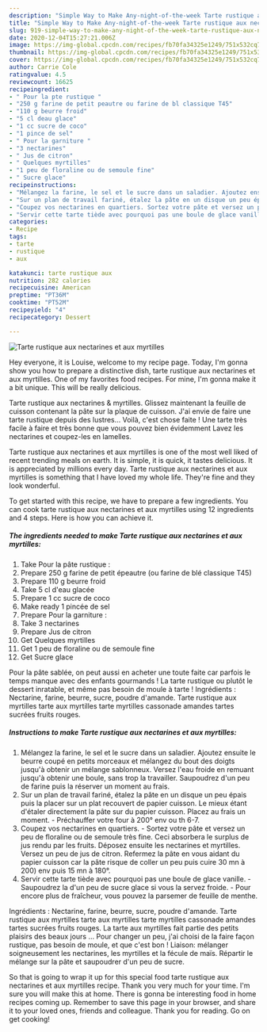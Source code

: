 ```yaml
---
description: "Simple Way to Make Any-night-of-the-week Tarte rustique aux nectarines et aux myrtilles"
title: "Simple Way to Make Any-night-of-the-week Tarte rustique aux nectarines et aux myrtilles"
slug: 919-simple-way-to-make-any-night-of-the-week-tarte-rustique-aux-nectarines-et-aux-myrtilles
date: 2020-12-04T15:27:21.006Z
image: https://img-global.cpcdn.com/recipes/fb70fa34325e1249/751x532cq70/tarte-rustique-aux-nectarines-et-aux-myrtilles-photo-principale-de-la-recette.jpg
thumbnail: https://img-global.cpcdn.com/recipes/fb70fa34325e1249/751x532cq70/tarte-rustique-aux-nectarines-et-aux-myrtilles-photo-principale-de-la-recette.jpg
cover: https://img-global.cpcdn.com/recipes/fb70fa34325e1249/751x532cq70/tarte-rustique-aux-nectarines-et-aux-myrtilles-photo-principale-de-la-recette.jpg
author: Carrie Cole
ratingvalue: 4.5
reviewcount: 16625
recipeingredient:
- " Pour la pte rustique "
- "250 g farine de petit peautre ou farine de bl classique T45"
- "110 g beurre froid"
- "5 cl deau glace"
- "1 cc sucre de coco"
- "1 pince de sel"
- " Pour la garniture "
- "3 nectarines"
- " Jus de citron"
- " Quelques myrtilles"
- "1 peu de floraline ou de semoule fine"
- " Sucre glace"
recipeinstructions:
- "Mélangez la farine, le sel et le sucre dans un saladier. Ajoutez ensuite le beurre coupé en petits morceaux et mélangez du bout des doigts jusqu&#39;à obtenir un mélange sablonneux. Versez l&#39;eau froide en remuant jusqu&#39;à obtenir une boule, sans trop la travailler. Saupoudrez d&#39;un peu de farine puis la réserver un moment au frais."
- "Sur un plan de travail fariné, étalez la pâte en un disque un peu épais puis la placer sur un plat recouvert de papier cuisson. Le mieux étant d&#39;étaler directement la pâte sur du papier cuisson. Placez au frais un moment. Préchauffer votre four à 200° env ou th 6-7."
- "Coupez vos nectarines en quartiers. Sortez votre pâte et versez un peu de floraline ou de semoule très fine. Ceci absorbera le surplus de jus rendu par les fruits. Déposez ensuite les nectarines et myrtilles. Versez un peu de jus de citron. Refermez la pâte en vous aidant du papier cuisson car la pâte risque de coller un peu puis cuire 30 mn à 200) env puis 15 mn à 180°."
- "Servir cette tarte tiède avec pourquoi pas une boule de glace vanille. Saupoudrez la d&#39;un peu de sucre glace si vous la servez froide.  Pour encore plus de fraîcheur, vous pouvez la parsemer de feuille de menthe."
categories:
- Recipe
tags:
- tarte
- rustique
- aux

katakunci: tarte rustique aux 
nutrition: 282 calories
recipecuisine: American
preptime: "PT36M"
cooktime: "PT52M"
recipeyield: "4"
recipecategory: Dessert

---
```



![Tarte rustique aux nectarines et aux myrtilles](https://img-global.cpcdn.com/recipes/fb70fa34325e1249/751x532cq70/tarte-rustique-aux-nectarines-et-aux-myrtilles-photo-principale-de-la-recette.jpg)

Hey everyone, it is Louise, welcome to my recipe page. Today, I'm gonna show you how to prepare a distinctive dish, tarte rustique aux nectarines et aux myrtilles. One of my favorites food recipes. For mine, I'm gonna make it a bit unique. This will be really delicious.

Tarte rustique aux nectarines &amp; myrtilles. Glissez maintenant la feuille de cuisson contenant la pâte sur la plaque de cuisson. J&#39;ai envie de faire une tarte rustique depuis des lustres… Voilà, c&#39;est chose faite ! Une tarte très facile à faire et très bonne que vous pouvez bien évidemment Lavez les nectarines et coupez-les en lamelles.

Tarte rustique aux nectarines et aux myrtilles is one of the most well liked of recent trending meals on earth. It is simple, it is quick, it tastes delicious. It is appreciated by millions every day. Tarte rustique aux nectarines et aux myrtilles is something that I have loved my whole life. They're fine and they look wonderful.


To get started with this recipe, we have to prepare a few ingredients. You can cook tarte rustique aux nectarines et aux myrtilles using 12 ingredients and 4 steps. Here is how you can achieve it.

<!--inarticleads1-->

##### The ingredients needed to make Tarte rustique aux nectarines et aux myrtilles:

1. Take  Pour la pâte rustique :
1. Prepare 250 g farine de petit épeautre (ou farine de blé classique T45)
1. Prepare 110 g beurre froid
1. Take 5 cl d&#39;eau glacée
1. Prepare 1 cc sucre de coco
1. Make ready 1 pincée de sel
1. Prepare  Pour la garniture :
1. Take 3 nectarines
1. Prepare  Jus de citron
1. Get  Quelques myrtilles
1. Get 1 peu de floraline ou de semoule fine
1. Get  Sucre glace


Pour la pâte sablée, on peut aussi en acheter une toute faite car parfois le temps manque avec des enfants gourmands ! La tarte rustique ou plutôt le dessert inratable, et même pas besoin de moule à tarte ! Ingrédients : Nectarine, farine, beurre, sucre, poudre d&#39;amande. Tarte rustique aux myrtilles tarte aux myrtilles tarte myrtilles cassonade amandes tartes sucrées fruits rouges. 

<!--inarticleads2-->

##### Instructions to make Tarte rustique aux nectarines et aux myrtilles:

1. Mélangez la farine, le sel et le sucre dans un saladier. Ajoutez ensuite le beurre coupé en petits morceaux et mélangez du bout des doigts jusqu&#39;à obtenir un mélange sablonneux. Versez l&#39;eau froide en remuant jusqu&#39;à obtenir une boule, sans trop la travailler. Saupoudrez d&#39;un peu de farine puis la réserver un moment au frais.
1. Sur un plan de travail fariné, étalez la pâte en un disque un peu épais puis la placer sur un plat recouvert de papier cuisson. Le mieux étant d&#39;étaler directement la pâte sur du papier cuisson. Placez au frais un moment. - Préchauffer votre four à 200° env ou th 6-7.
1. Coupez vos nectarines en quartiers. - Sortez votre pâte et versez un peu de floraline ou de semoule très fine. Ceci absorbera le surplus de jus rendu par les fruits. Déposez ensuite les nectarines et myrtilles. Versez un peu de jus de citron. Refermez la pâte en vous aidant du papier cuisson car la pâte risque de coller un peu puis cuire 30 mn à 200) env puis 15 mn à 180°.
1. Servir cette tarte tiède avec pourquoi pas une boule de glace vanille. - Saupoudrez la d&#39;un peu de sucre glace si vous la servez froide.  - Pour encore plus de fraîcheur, vous pouvez la parsemer de feuille de menthe.


Ingrédients : Nectarine, farine, beurre, sucre, poudre d&#39;amande. Tarte rustique aux myrtilles tarte aux myrtilles tarte myrtilles cassonade amandes tartes sucrées fruits rouges. La tarte aux myrtilles fait partie des petits plaisirs des beaux jours … Pour changer un peu, j&#39;ai choisi de la faire façon rustique, pas besoin de moule, et que c&#39;est bon ! Liaison: mélanger soigneusement les nectarines, les myrtilles et la fécule de maïs. Répartir le mélange sur la pâte et saupoudrer d&#39;un peu de sucre. 

So that is going to wrap it up for this special food tarte rustique aux nectarines et aux myrtilles recipe. Thank you very much for your time. I'm sure you will make this at home. There is gonna be interesting food in home recipes coming up. Remember to save this page in your browser, and share it to your loved ones, friends and colleague. Thank you for reading. Go on get cooking!
